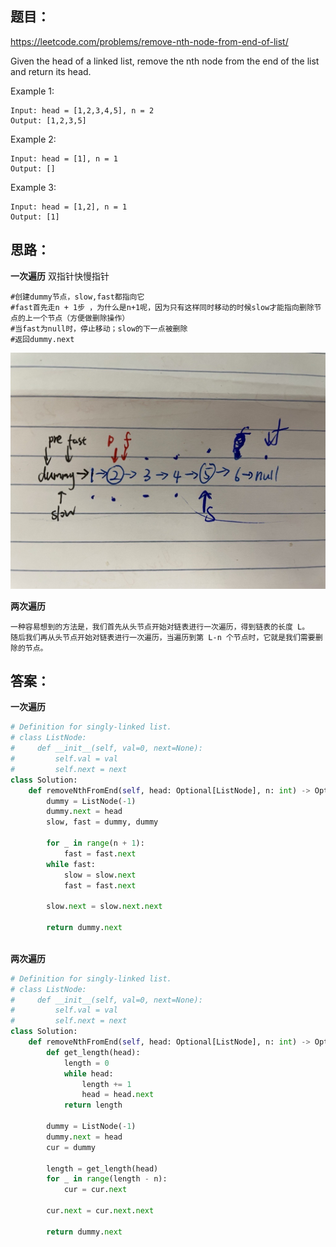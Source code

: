 ## 题目：
https://leetcode.com/problems/remove-nth-node-from-end-of-list/

Given the head of a linked list, remove the nth node from the end of the list and return its head.

Example 1:
```
Input: head = [1,2,3,4,5], n = 2
Output: [1,2,3,5]
```
Example 2:
```
Input: head = [1], n = 1
Output: []
```
Example 3:
```
Input: head = [1,2], n = 1
Output: [1]
```

## 思路：
**一次遍历**
双指针快慢指针
```
#创建dummy节点，slow,fast都指向它
#fast首先走n + 1步 ，为什么是n+1呢，因为只有这样同时移动的时候slow才能指向删除节点的上一个节点（方便做删除操作）
#当fast为null时，停止移动；slow的下一点被删除
#返回dummy.next
```
![a](https://github.com/SSRRBB/Leetcode/blob/main/Images/298.png)

**两次遍历**
```
一种容易想到的方法是，我们首先从头节点开始对链表进行一次遍历，得到链表的长度 L。
随后我们再从头节点开始对链表进行一次遍历，当遍历到第 L-n 个节点时，它就是我们需要删除的节点。
```
## 答案：
**一次遍历**
```python
# Definition for singly-linked list.
# class ListNode:
#     def __init__(self, val=0, next=None):
#         self.val = val
#         self.next = next
class Solution:
    def removeNthFromEnd(self, head: Optional[ListNode], n: int) -> Optional[ListNode]:
        dummy = ListNode(-1)
        dummy.next = head
        slow, fast = dummy, dummy
        
        for _ in range(n + 1):
            fast = fast.next
        while fast:
            slow = slow.next
            fast = fast.next
            
        slow.next = slow.next.next
        
        return dummy.next
        
```
**两次遍历**
```python
# Definition for singly-linked list.
# class ListNode:
#     def __init__(self, val=0, next=None):
#         self.val = val
#         self.next = next
class Solution:
    def removeNthFromEnd(self, head: Optional[ListNode], n: int) -> Optional[ListNode]:
        def get_length(head):
            length = 0
            while head:
                length += 1
                head = head.next
            return length
        
        dummy = ListNode(-1)
        dummy.next = head
        cur = dummy
        
        length = get_length(head)
        for _ in range(length - n):
            cur = cur.next
            
        cur.next = cur.next.next
        
        return dummy.next
        

```
